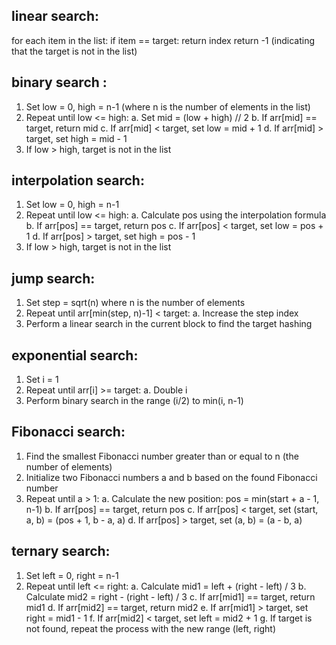 ## linear search:

for each item in the list:
if item == target:
return index
return -1 (indicating that the target is not in the list)

## binary search :

1. Set low = 0, high = n-1 (where n is the number of elements in the list)
2. Repeat until low <= high:
   a. Set mid = (low + high) // 2
   b. If arr[mid] == target, return mid
   c. If arr[mid] < target, set low = mid + 1
   d. If arr[mid] > target, set high = mid - 1
3. If low > high, target is not in the list

## interpolation search:

1. Set low = 0, high = n-1
2. Repeat until low <= high:
   a. Calculate pos using the interpolation formula
   b. If arr[pos] == target, return pos
   c. If arr[pos] < target, set low = pos + 1
   d. If arr[pos] > target, set high = pos - 1
3. If low > high, target is not in the list

## jump search:

1. Set step = sqrt(n) where n is the number of elements
2. Repeat until arr[min(step, n)-1] < target:
   a. Increase the step index
3. Perform a linear search in the current block to find the target
   hashing

## exponential search:

1. Set i = 1
2. Repeat until arr[i] >= target:
   a. Double i
3. Perform binary search in the range (i/2) to min(i, n-1)

## Fibonacci search:

1. Find the smallest Fibonacci number greater than or equal to n (the number of elements)
2. Initialize two Fibonacci numbers a and b based on the found Fibonacci number
3. Repeat until a > 1:
   a. Calculate the new position: pos = min(start + a - 1, n-1)
   b. If arr[pos] == target, return pos
   c. If arr[pos] < target, set (start, a, b) = (pos + 1, b - a, a)
   d. If arr[pos] > target, set (a, b) = (a - b, a)

## ternary search:

1. Set left = 0, right = n-1
2. Repeat until left <= right:
   a. Calculate mid1 = left + (right - left) / 3
   b. Calculate mid2 = right - (right - left) / 3
   c. If arr[mid1] == target, return mid1
   d. If arr[mid2] == target, return mid2
   e. If arr[mid1] > target, set right = mid1 - 1
   f. If arr[mid2] < target, set left = mid2 + 1
   g. If target is not found, repeat the process with the new range (left, right)
